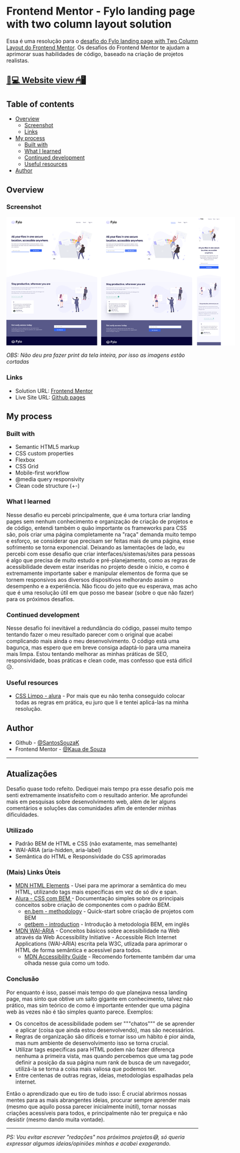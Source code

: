 # Frontend Mentor - Fylo landing page with two column layout solution

Essa é uma resolução para o [desafio do Fylo landing page with Two Column Layout do Frontend Mentor](https://www.frontendmentor.io/challenges/fylo-landing-page-with-two-column-layout-5ca5ef041e82137ec91a50f5). Os desafios do Frontend Mentor te ajudam a aprimorar suas habilidades de código, baseado na criação de projetos realistas.

## [📃💻 Website view 🖱🖥](https://souzasantosk.github.io/Frontend-Mentor/Fylo%20Landing%20Page%20Two%20Columns%20Layout/)

## Table of contents

- [Overview](#overview)
  - [Screenshot](#screenshot)
  - [Links](#links)
- [My process](#my-process)
  - [Built with](#built-with)
  - [What I learned](#what-i-learned)
  - [Continued development](#continued-development)
  - [Useful resources](#useful-resources)
- [Author](#author)

## Overview

### Screenshot

<img src="./screenshots/results-grid.png" style="max-width: 600px">

_OBS: Não deu pra fazer print da tela inteira, por isso as imagens estão cortadas_

### Links

- Solution URL: [Frontend Mentor](https://www.frontendmentor.io/solutions/fylo-landing-page-two-columns-html-and-css-TSH2mqDh3S)
- Live Site URL: [Github pages](https://souzasantosk.github.io/Frontend-Mentor/Fylo%20Landing%20Page%20Two%20Columns%20Layout/)

## My process

### Built with

- Semantic HTML5 markup
- CSS custom properties
- Flexbox
- CSS Grid
- Mobile-first workflow
- @media query responsivity
- Clean code structure (+-)

### What I learned

Nesse desafio eu percebi principalmente, que é uma tortura criar landing pages sem nenhum conhecimento e organização de criação de projetos e de código, entendi também o quão importante os frameworks para CSS são, pois criar uma página completamente na "raça" demanda muito tempo e esforço, se considerar que precisam ser feitas mais de uma página, esse sofrimento se torna exponencial. Deixando as lamentações de lado, eu percebi com esse desafio que criar interfaces/sistemas/sites para pessoas é algo que precisa de muito estudo e pré-planejamento, como as regras de acessibilidade devem estar inseridas no projeto desde o início, e como é extremamente importante saber e manipular elementos de forma que se tornem responsivos aos diversos dispositivos melhorando assim o desempenho e a experiência. Não ficou do jeito que eu esperava, mas acho que é uma resolução útil em que posso me basear (sobre o que não fazer) para os próximos desafios.

### Continued development

Nesse desafio foi inevitável a redundância do código, passei muito tempo tentando fazer o meu resultado parecer com o original que acabei complicando mais ainda o meu desenvolvimento. O código está uma bagunça, mas espero que em breve consiga adaptá-lo para uma maneira mais limpa. Estou tentando melhorar as minhas práticas de SEO, responsividade, boas práticas e clean code, mas confesso que está difícil😥.

### Useful resources

- [CSS Limpo - alura](https://www.alura.com.br/artigos/seu-codigo-css-pode-ser-mais-limpo-flexivel-e-reaproveitavel) - Por mais que eu não tenha conseguido colocar todas as regras em prática, eu juro que li e tentei aplicá-las na minha resolução.

## Author

- Github - [@SantosSouzaK](https://github.com/SouzaSantosK)
- Frontend Mentor - [@Kaua de Souza](https://www.frontendmentor.io/profile/SouzaSantosK)

---

## Atualizações

Desafio quase todo refeito. Dediquei mais tempo pra esse desafio pois me senti extremamente insatisfeito com o resultado anterior. Me aprofundei mais em pesquisas sobre desenvolvimento web, além de ler alguns comentários e soluções das comunidades afim de entender minhas dificuldades.

### Utilizado

- Padrão BEM de HTML e CSS (não exatamente, mas semelhante)
- WAI-ARIA (aria-hidden, aria-label)
- Semântica do HTML e Responsividade do CSS aprimoradas

### (Mais) Links Úteis

- [MDN HTML Elements](https://developer.mozilla.org/en-US/docs/Web/HTML/Element) - Usei para me aprimorar a semântica do meu HTML, utilizando tags mais específicas em vez de só div e span.
- [Alura - CSS com BEM ](https://www.alura.com.br/artigos/criando-componentes-css-com-padrao-bem) - Documentação simples sobre os principais conceitos sobre criação de componentes com o padrão BEM.
  - [en.bem - methodology](https://en.bem.info/methodology/quick-start/) - Quick-start sobre criação de projetos com BEM
  - [getbem - introduction](https://getbem.com/introduction/) - Introdução à metodologia BEM, em inglês
- [MDN WAI-ARIA](https://developer.mozilla.org/en-US/docs/Learn/Accessibility/WAI-ARIA_basics) - Conceitos básicos sobre acessibilidade na Web através da Web Accessibility Initiative - Accessible Rich Internet Applications (WAI-ARIA) escrita pela W3C, utlizada para aprimorar o HTML de forma semântica e acessível para todos.
  - [MDN Accessibility Guide](https://developer.mozilla.org/en-US/docs/Learn/Accessibility) - Recomendo fortemente também dar uma olhada nesse guia como um todo.

### Conclusão

Por enquanto é isso, passei mais tempo do que planejava nessa landing page, mas sinto que obtive um salto gigante em conhecimento, talvez não prático, mas sim teórico de como é importante entender que uma página web às vezes não é tão simples quanto parece. Exemplos:

- Os conceitos de acessibilidade podem ser """chatos""" de se aprender e aplicar (coisa que ainda estou desenvolvendo), mas são necessários.
- Regras de organização são difíceis e tornar isso um hábito é pior ainda, mas num ambiente de desenvolvimento isso se torna crucial.
- Utilizar tags específicas para HTML podem não fazer diferença nenhuma a primeira vista, mas quando percebemos que uma tag pode definir a posição da sua página num rank de busca de um navegador, utilizá-la se torna a coisa mais valiosa que podemos ter.
- Entre centenas de outras regras, ideias, metodologias espalhadas pela internet.

Então o aprendizado que eu tiro de tudo isso: É crucial abrirmos nossas mentes para as mais abrangentes ideias, procurar sempre aprender mais (mesmo que aquilo possa parecer inicialmente inútil), tornar nossas criações acessíveis para todos, e principalmente não ter preguiça e não desistir (mesmo dando muita vontade).

---

_PS: Vou evitar escrever "redações" nos próximos projetos😅, só queria expressar algumas ideias/opiniões minhas e acabei exagerando._
